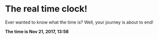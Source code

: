 # The real time clock!

Ever wanted to know what the time is? Well, your journey is about to end!

**The time is Nov 21, 2017, 13:58**